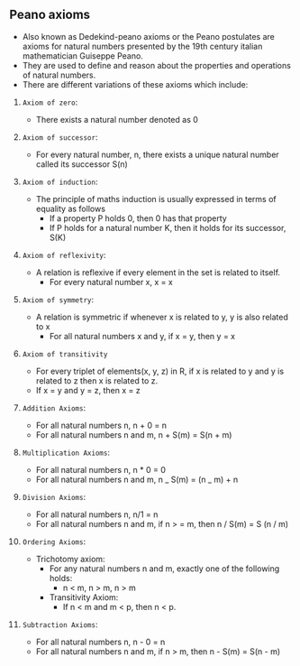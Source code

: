 ## Peano axioms

- Also known as Dedekind-peano axioms or the Peano postulates are axioms for natural numbers presented by the 19th century italian mathematician Guiseppe Peano.
- They are used to define and reason about the properties and operations of natural numbers.
- There are different variations of these axioms which include:

1. `Axiom of zero`:
   - There exists a natural number denoted as 0
2. `Axiom of successor`:
   - For every natural number, n, there exists a unique natural number called its successor S(n)
3. `Axiom of induction`:
   - The principle of maths induction is usually expressed in terms of equality as follows
     - If a property P holds 0, then 0 has that property
     - If P holds for a natural number K, then it holds for its successor, S(K)
4. `Axiom of reflexivity`:
   - A relation is reflexive if every element in the set is related to itself.
     - For every natural number x, x = x
5. `Axiom of symmetry`:
   - A relation is symmetric if whenever x is related to y, y is also related to x
     - For all natural numbers x and y, if x = y, then y = x
6. `Axiom of transitivity`
   - For every triplet of elements(x, y, z) in R, if x is related to y and y is related to z then x is related to z.
   - If x = y and y = z, then x = z
7. `Addition Axioms`:

   - For all natural numbers n, n + 0 = n
   - For all natural numbers n and m, n + S(m) = S(n + m)

8. `Multiplication Axioms`:

   - For all natural numbers n, n \* 0 = 0
   - For all natural numbers n and m, n _ S(m) = (n _ m) + n

9. `Division Axioms`:

   - For all natural numbers n, n/1 = n
   - For all natural numbers n and m, if n > = m, then n / S(m) = S (n / m)

10. `Ordering Axioms`:

    - Trichotomy axiom:
      - For any natural numbers n and m, exactly one of the following holds:
        - n < m, n > m, n > m
      - Transitivity Axiom:
        - If n < m and m < p, then n < p.

11. `Subtraction Axioms`:
    - For all natural numbers n, n - 0 = n
    - For all natural numbers n and m, if n > m, then n - S(m) = S(n - m)
